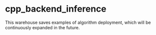 # cpp_backend_inference
This warehouse saves examples of algorithm deployment, which will be continuously expanded in the future.
